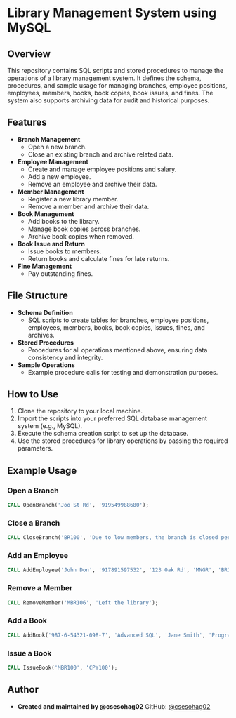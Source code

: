 # Library Management System using MySQL

## Overview
This repository contains SQL scripts and stored procedures to manage the operations of a library management system. It defines the schema, procedures, and sample usage for managing branches, employee positions, employees, members, books, book copies, book issues, and fines. The system also supports archiving data for audit and historical purposes.

## Features
- **Branch Management**
  - Open a new branch.
  - Close an existing branch and archive related data.
- **Employee Management**
  - Create and manage employee positions and salary.
  - Add a new employee.
  - Remove an employee and archive their data.
- **Member Management**
  - Register a new library member.
  - Remove a member and archive their data.
- **Book Management**
  - Add books to the library.
  - Manage book copies across branches.
  - Archive book copies when removed.
- **Book Issue and Return**
  - Issue books to members.
  - Return books and calculate fines for late returns.
- **Fine Management**
  - Pay outstanding fines.

## File Structure
- **Schema Definition**
  - SQL scripts to create tables for branches, employee positions, employees, members, books, book copies, issues, fines, and archives.
- **Stored Procedures**
  - Procedures for all operations mentioned above, ensuring data consistency and integrity.
- **Sample Operations**
  - Example procedure calls for testing and demonstration purposes.

## How to Use
1. Clone the repository to your local machine.
2. Import the scripts into your preferred SQL database management system (e.g., MySQL).
3. Execute the schema creation script to set up the database.
4. Use the stored procedures for library operations by passing the required parameters.

## Example Usage
### Open a Branch
```sql
CALL OpenBranch('Joo St Rd', '919549988680');
```

### Close a Branch
```sql
CALL CloseBranch('BR100', 'Due to low members, the branch is closed permanently');
```

### Add an Employee
```sql
CALL AddEmployee('John Don', '917891597532', '123 Oak Rd', 'MNGR', 'BR105');
```

### Remove a Member
```sql
CALL RemoveMember('MBR106', 'Left the library');
```

### Add a Book
```sql
CALL AddBook('987-6-54321-098-7', 'Advanced SQL', 'Jane Smith', 'Programming', 'English', 2022, 'Code Publisher', 499.99, NULL);
```

### Issue a Book
```sql
CALL IssueBook('MBR100', 'CPY100');
```

## Author
- **Created and maintained by @csesohag02** 
  GitHub: [@csesohag02](https://github.com/csesohag02)
  
